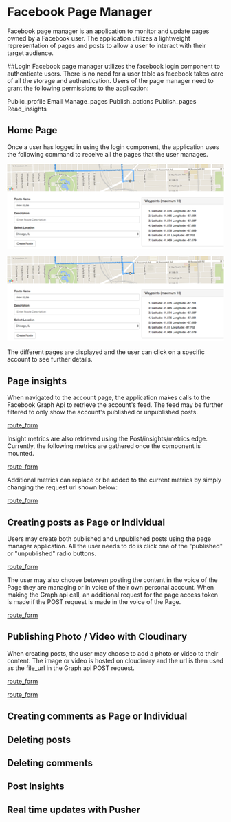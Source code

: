 # Facebook Page Manager
Facebook page manager is an application to monitor and update pages owned by a Facebook user.  The application utilizes a lightweight representation of pages and posts to allow a user to interact with their target audience.

##Login
Facebook page manager utilizes the facebook login component to authenticate users. There is no need for a user table as facebook takes care of all the storage and authentication.  Users of the page manager need to grant the following permissions to the application:

  Public_profile
  Email
  Manage_pages
  Publish_actions
  Publish_pages
  Read_insights


## Home Page
Once a user has logged in using the login component, the application uses the following command to receive all the pages that the user manages.

![route_form](https://github.com/jordvnkm/fitnessApp/blob/master/docs/route_form.png)

![route_form](https://github.com/jordvnkm/fitnessApp/blob/master/docs/route_form.png)

The different pages are displayed and the user can click on a specific account to see further details.


## Page insights
When navigated to the account page, the application makes calls to the Facebook Graph Api to retrieve the account's feed.  The feed may be further filtered to only show the account's published or unpublished posts.

[route_form](https://github.com/jordvnkm/fitnessApp/blob/master/docs/route_form.png)

Insight metrics are also retrieved using the Post/insights/metrics edge.  Currently, the following metrics are gathered once the component is mounted.  

[route_form](https://github.com/jordvnkm/fitnessApp/blob/master/docs/route_form.png)

Additional metrics can replace or be added to the current metrics by simply changing the request url shown below:

[route_form](https://github.com/jordvnkm/fitnessApp/blob/master/docs/route_form.png)



## Creating posts as Page or Individual
Users may create both published and unpublished posts using the page manager application.  All the user needs to do is click one of the "published" or "unpublished" radio buttons.  

[route_form](https://github.com/jordvnkm/fitnessApp/blob/master/docs/route_form.png)

The user may also choose between posting the content in the voice of the Page they are managing or in voice of their own personal account.  When making the Graph api call, an additional request for the page access token is made if the POST request is made in the voice of the Page.

[route_form](https://github.com/jordvnkm/fitnessApp/blob/master/docs/route_form.png)


## Publishing Photo / Video with Cloudinary
When creating posts, the user may choose to add a photo or video to their content.  The image or video is hosted on cloudinary and the url is then used as the file_url in the Graph api POST request.

[route_form](https://github.com/jordvnkm/fitnessApp/blob/master/docs/route_form.png)

[route_form](https://github.com/jordvnkm/fitnessApp/blob/master/docs/route_form.png)

## Creating comments as Page or Individual


## Deleting posts


## Deleting comments




## Post Insights




## Real time updates with Pusher
